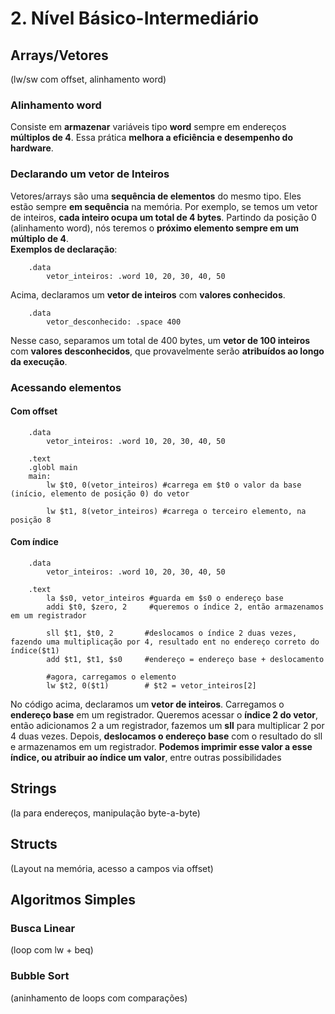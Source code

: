 # 2. Nível Básico-Intermediário
## Arrays/Vetores
(lw/sw com offset, alinhamento word)
### Alinhamento word
Consiste em **armazenar** variáveis tipo **word** sempre em endereços **múltiplos de 4**. Essa prática **melhora a eficiência e desempenho do hardware**.  
### Declarando um vetor de Inteiros
Vetores/arrays são uma **sequência de elementos** do mesmo tipo. Eles estão sempre **em sequência** na memória. Por exemplo, se temos um vetor de inteiros, **cada inteiro ocupa um total de 4 bytes**. Partindo da posição 0 (alinhamento word), nós teremos o **próximo elemento sempre em um múltiplo de 4**.  
**Exemplos de declaração**:
```
    .data
	    vetor_inteiros: .word 10, 20, 30, 40, 50
```
Acima, declaramos um **vetor de inteiros** com **valores conhecidos**.
```
    .data
        vetor_desconhecido: .space 400
```
Nesse caso, separamos um total de 400 bytes, um **vetor de 100 inteiros** com **valores desconhecidos**, que provavelmente serão **atribuídos ao longo da execução**.
### Acessando elementos
#### Com offset
```assembly
    .data
	    vetor_inteiros: .word 10, 20, 30, 40, 50
    
    .text
    .globl main
    main:
        lw $t0, 0(vetor_inteiros) #carrega em $t0 o valor da base (início, elemento de posição 0) do vetor  

        lw $t1, 8(vetor_inteiros) #carrega o terceiro elemento, na posição 8
```
#### Com índice
```assembly
    .data
	    vetor_inteiros: .word 10, 20, 30, 40, 50

    .text
        la $s0, vetor_inteiros #guarda em $s0 o endereço base
        addi $t0, $zero, 2     #queremos o índice 2, então armazenamos em um registrador

        sll $t1, $t0, 2       #deslocamos o índice 2 duas vezes, fazendo uma multiplicação por 4, resultado ent no endereço correto do índice($t1)
        add $t1, $t1, $s0     #endereço = endereço base + deslocamento

        #agora, carregamos o elemento
        lw $t2, 0($t1)        # $t2 = vetor_inteiros[2] 
```
No código acima, declaramos um **vetor de inteiros**. Carregamos o **endereço base** em um registrador. Queremos acessar o **índice 2 do vetor**, então adicionamos 2 a um registrador, fazemos um **sll** para multiplicar 2 por 4 duas vezes. Depois, **deslocamos o endereço base** com o resultado do sll e armazenamos em um registrador. **Podemos imprimir esse valor a esse índice, ou atribuir ao índice um valor**, entre outras possibilidades 

## Strings
(la para endereços, manipulação byte-a-byte)

## Structs
(Layout na memória, acesso a campos via offset)

## Algoritmos Simples
### Busca Linear
(loop com lw + beq)

### Bubble Sort
(aninhamento de loops com comparações)